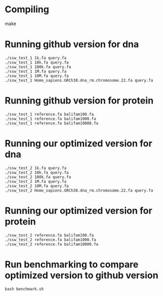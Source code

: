 # Compiling

make

# Running github version for dna

```
./ssw_test_1 1k.fa query.fa
./ssw_test_1 10k.fa query.fa
./ssw_test_1 100k.fa query.fa
./ssw_test_1 1M.fa query.fa
./ssw_test_1 10M.fa query.fa
./ssw_test_1 Homo_sapiens.GRCh38.dna_rm.chromosome.22.fa query.fa
```

# Running github version for protein

```
./ssw_test_1 reference.fa balifam100.fa
./ssw_test_1 reference.fa balifam1000.fa
./ssw_test_1 reference.fa balifam10000.fa
```

# Running our optimized version for dna

```
./ssw_test_2 1k.fa query.fa
./ssw_test_2 10k.fa query.fa
./ssw_test_2 100k.fa query.fa
./ssw_test_2 1M.fa query.fa
./ssw_test_2 10M.fa query.fa
./ssw_test_2 Homo_sapiens.GRCh38.dna_rm.chromosome.22.fa query.fa
```

# Running our optimized version for protein

```
./ssw_test_2 reference.fa balifam100.fa
./ssw_test_2 reference.fa balifam1000.fa
./ssw_test_2 reference.fa balifam10000.fa
```

# Run benchmarking to compare optimized version to github version

```
bash benchmark.sh
```

